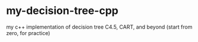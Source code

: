 # my-decision-tree-cpp
my c++ implementation of decision tree C4.5, CART, and beyond (start from zero, for practice) 
